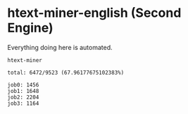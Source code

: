 # htext-miner-english (Second Engine)

Everything doing here is automated.

```
htext-miner

total: 6472/9523 (67.96177675102383%)

job0: 1456
job1: 1648
job2: 2204
job3: 1164
```